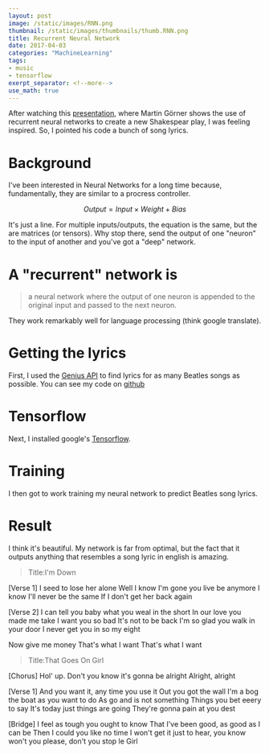 ```yaml
---
layout: post
image: /static/images/RNN.png
thumbnail: /static/images/thumbnails/thumb.RNN.png
title: Recurrent Neural Network
date: 2017-04-03
categories: "MachineLearning"
tags:
- music
- tensorflow
exerpt_separator: <!--more-->
use_math: true
---
```


After watching this [presentation](https://www.youtube.com/watch?v=vq2nnJ4g6N0), where Martin Görner shows the use of 
recurrent neural networks to create a new Shakespear play, I was feeling inspired.
So, I pointed his code a bunch of song lyrics.

# Background
I've been interested in Neural Networks for a long time because, fundamentally, they are similar to a procress controller.

$$ Output = Input \times Weight + Bias $$

It's just a line. For multiple inputs/outputs, the equation is the same, but the are matrices (or tensors). Why stop there, send the output of one "neuron" to the input of another and you've got a "deep" network.

# A "recurrent" network is
>a neural network where the output of one neuron is appended to the original input and passed to the next neuron. 

They work remarkably well for language processing (think google translate).

# Getting the lyrics
First, I used the [Genius API](https://docs.genius.com/) to find lyrics for as many Beatles songs as possible. You can see my code on [github](https://github.com/wilsonify/lyrics)

# Tensorflow
Next, I installed google's [Tensorflow](https://www.tensorflow.org/install/).

# Training
I then got to work training my neural network to predict Beatles song lyrics.

# Result
I think it's beautiful. My network is far from optimal, but the fact that it outputs anything that resembles a song lyric in english is amazing.


>Title:I'm Down
>
[Verse 1]
I seed to lose her alone
Well I know I'm gone you live be anymore
I know I'll never be the same
If I don't get her back again
>
[Verse 2]
I can tell you baby what you weal in the short
In our love you made me take
I want you so bad It's not to be back
I'm so glad you walk in your door
I never get you in so my eight 
>
Now give me money
That's what I want
That's what I want



>Title:That Goes On Girl
>
[Chorus]
Hol' up. Don't you know it's gonna be alright
Alright, alright
>
[Verse 1]
And you want it, any time you use it
Out you got the wall
I'm a bog the boat as you want to do
As go and is not something
Things you bet eeery to say
It's today just things are going
They're gonna pain at you dest
>
[Bridge]
I feel as tough you ought to know
That I've been good, as good as I can be
Then I could you like no time
I won't get it just to hear, you know
won't you please, don't you stop le Girl

